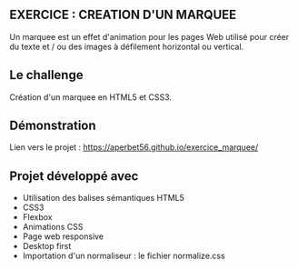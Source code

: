 ## EXERCICE : CREATION D'UN MARQUEE

Un marquee est un effet d'animation pour les pages Web utilisé pour créer du texte et / ou des images à défilement horizontal ou vertical.

## Le challenge

Création d'un marquee en HTML5 et CSS3.

## Démonstration

Lien vers le projet : https://aperbet56.github.io/exercice_marquee/

## Projet développé avec

- Utilisation des balises sémantiques HTML5
- CSS3
- Flexbox
- Animations CSS
- Page web responsive
- Desktop first
- Importation d'un normaliseur : le fichier normalize.css
